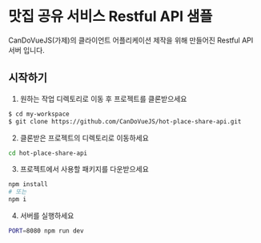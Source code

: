 맛집 공유 서비스 Restful API 샘플
==================================
CanDoVueJS(가제)의 클라이언트 어플리케이션 제작을 위해 만들어진 Restful API 서버 입니다.

시작하기
---------------

1. 원하는 작업 디렉토리로 이동 후 프로젝트를 클론받으세요
```sh
$ cd my-workspace
$ git clone https://github.com/CanDoVueJS/hot-place-share-api.git
```

2. 클론받은 프로젝트의 디렉토리로 이동하세요
```sh
cd hot-place-share-api
```

3. 프로젝트에서 사용할 패키지를 다운받으세요
```sh
npm install
# 또는
npm i
```

4. 서버를 실행하세요
```sh
PORT=8080 npm run dev
```
